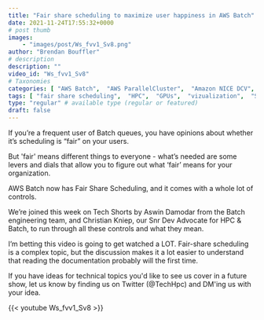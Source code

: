 ```yaml
---
title: "Fair share scheduling to maximize user happiness in AWS Batch"
date: 2021-11-24T17:55:32+0000
# post thumb
images:
    - "images/post/Ws_fvv1_Sv8.png"
author: "Brendan Bouffler"
# description
description: ""
video_id: "Ws_fvv1_Sv8"
# Taxonomies
categories: [ "AWS Batch",  "AWS ParallelCluster",  "Amazon NICE DCV",  "Life Sciences", ]
tags: [ "fair share scheduling",  "HPC",  "GPUs",  "vizualization",  "Storage",  "Lustre",  "fair share",  "reservations",  "Schedulers",  "aws batch",  "Covid-19",  "CPUs",  "High Performance Computing",  "virtualization",  "EC2",  "DCV",  "ParallelCluster",  "batch",  "techshorts", ]
type: "regular" # available type (regular or featured)
draft: false
---
```


If you’re a frequent user of Batch queues, you have opinions about whether it’s scheduling is “fair” on your users.

But 'fair' means different things to everyone - what’s needed are some levers and dials that allow you to figure out what ‘fair’ means for your organization.

AWS Batch now has Fair Share Scheduling, and it comes with a whole lot of controls.

We’re joined this week on Tech Shorts by Aswin Damodar from the Batch engineering team, and Christian Kniep, our Snr Dev Advocate for HPC & Batch, to run through all these controls and what they mean.

I’m betting this video is going to get watched a LOT. Fair-share scheduling is a complex topic, but the discussion makes it a lot easier to understand that reading the documentation probably will the first time.

If you have ideas for technical topics you'd like to see us cover in a future show, let us know by finding us on Twitter (@TechHpc) and DM'ing us with your idea.

{{< youtube Ws_fvv1_Sv8 >}}